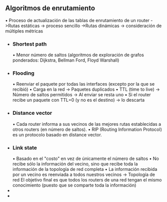 ## Algoritmos de enrutamiento
• Proceso de actualización de las tablas de enrutamiento de un router
   ->Rutas estáticas → proceso sencillo
   ->Rutas dinámicas → consideración de múltiples métricas
- ### Shortest path
  • Menor número de saltos (algoritmos de exploración de grafos ponderados: Dijkstra, Bellman Ford, Floyd Warshall)
- ### Flooding
  • Reenviar el paquete por todas las interfaces (excepto por la que se recibió)
  • Carga en la red → Paquetes duplicados
  • TTL (time to live) → Número de saltos permitidos → Al enviar se resta uno
  • Si el router recibe un paquete con TTL=0 (y no es el destino) → lo descarta
- ### Distance vector
  • Cada router informa a sus vecinos de las mejores rutas establecidas a otros routers (en número de saltos).
  • RIP (Routing Information Protocol) es un protocolo basado en distance vector.
- ### Link state
  • Basado en el "costo" en vez de únicamente el número de saltos
  • No recibe sólo la información del vecino, sino que recibe toda la información de la topología de red 
      completa
  • La información recibida por un vecino es reenviada a todos nuestros vecinos → Topología de red
     El objetivo final es que todos los routers de una red tengan el mismo conocimiento (puesto que se 
     comparte toda la información)
-
-